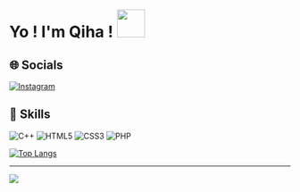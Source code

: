 <h1> Yo ! I'm Qiha ! <img src = "https://raw.githubusercontent.com/rahulbanerjee26/githubProfileReadmeGenerator/main/gifs/wave.gif" width = 50px height='50px'> </h1>
<p align='center'>

<!-- - 🔭 I’m currently working on LIFAMI's project 

- 🌱 I’m currently learning GDScript -->

## 🌐 Socials
[![Instagram](https://img.shields.io/badge/Instagram-%23E4405F.svg?logo=Instagram&logoColor=white)](https://instagram.com/lan_qiha) 

## 🔧 Skills
![C++](https://img.shields.io/badge/c++-%2300599C.svg?style=for-the-badge&logo=c%2B%2B&logoColor=white) ![HTML5](https://img.shields.io/badge/html5-%23E34F26.svg?style=for-the-badge&logo=html5&logoColor=white) ![CSS3](https://img.shields.io/badge/css3-%231572B6.svg?style=for-the-badge&logo=css3&logoColor=white) ![PHP](https://img.shields.io/badge/php-%23777BB4.svg?style=for-the-badge&logo=php&logoColor=white)

[![Top Langs](https://github-readme-stats.vercel.app/api/top-langs/?username=lanqiha&layout=compact)](https://github.com/anuraghazra/github-readme-stats)

---
[![](https://visitcount.itsvg.in/api?id=lanqiha&icon=0&color=0)](https://visitcount.itsvg.in)
